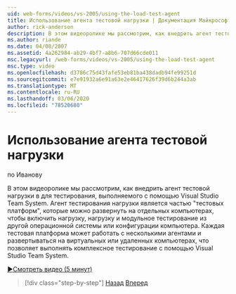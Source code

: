 ```yaml
---
uid: web-forms/videos/vs-2005/using-the-load-test-agent
title: Использование агента тестовой нагрузки | Документация Майкрософт
author: rick-anderson
description: В этом видеоролике мы рассмотрим, как внедрить агент тестовой нагрузки в для тестирования, выполняемого с помощью Visual Studio Team System. Агент тестовой нагрузки является частью "...
ms.author: riande
ms.date: 04/08/2007
ms.assetid: 4a262984-ab29-4bf7-a8b6-707d66cde011
msc.legacyurl: /web-forms/videos/vs-2005/using-the-load-test-agent
msc.type: video
ms.openlocfilehash: d3786c75d43fafe53eb81ba438dadb94fe99251d
ms.sourcegitcommit: e7e91932a6e91a63e2e46417626f39d6b244a3ab
ms.translationtype: MT
ms.contentlocale: ru-RU
ms.lasthandoff: 03/06/2020
ms.locfileid: "78520680"
---
```

# <a name="using-the-load-test-agent"></a>Использование агента тестовой нагрузки

по Иванову

В этом видеоролике мы рассмотрим, как внедрить агент тестовой нагрузки в для тестирования, выполняемого с помощью Visual Studio Team System. Агент тестирования нагрузки является частью "тестовых платформ", которые можно развернуть на отдельных компьютерах, чтобы включить нагрузку, нагрузку и модульное тестирование из другой операционной системы или конфигурации компьютера. Каждая тестовая платформа может работать с несколькими агентами и развертываться на виртуальных или удаленных компьютерах, что позволяет выполнять комплексное тестирование с помощью Visual Studio Team System.

[&#9654;Смотреть видео (5 минут)](https://channel9.msdn.com/Blogs/ASP-NET-Site-Videos/using-the-load-test-agent)

> [!div class="step-by-step"]
> [Назад](the-effects-of-caching.md)
> [Вперед](the-effects-of-viewstate.md)
